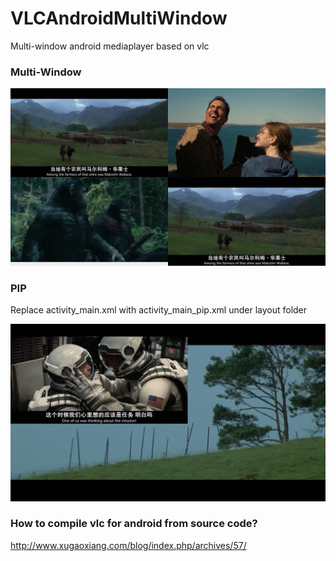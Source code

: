 # VLCAndroidMultiWindow
Multi-window android mediaplayer based on vlc

### Multi-Window
![](https://raw.githubusercontent.com/djstava/PostsCollection/master/images/android/vlc/multiVlc.png)

### PIP

Replace activity_main.xml with activity_main_pip.xml under layout folder

![](https://raw.githubusercontent.com/djstava/PostsCollection/master/images/android/vlc/multiVlc_pip.png)



### How to compile vlc for android from source code? 

<http://www.xugaoxiang.com/blog/index.php/archives/57/>